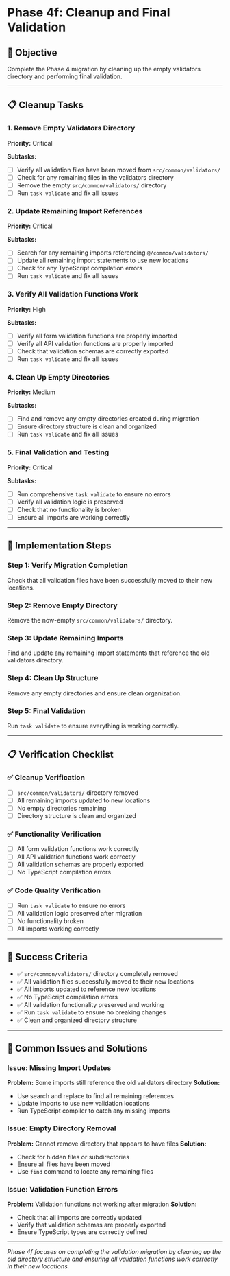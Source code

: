 # Phase 4f: Cleanup and Final Validation

## 🎯 Objective
Complete the Phase 4 migration by cleaning up the empty validators directory and performing final validation.

---

## 📋 Cleanup Tasks

### 1. Remove Empty Validators Directory
**Priority:** Critical

**Subtasks:**
- [ ] Verify all validation files have been moved from `src/common/validators/`
- [ ] Check for any remaining files in the validators directory
- [ ] Remove the empty `src/common/validators/` directory
- [ ] Run `task validate` and fix all issues

### 2. Update Remaining Import References
**Priority:** Critical

**Subtasks:**
- [ ] Search for any remaining imports referencing `@/common/validators/`
- [ ] Update all remaining import statements to use new locations
- [ ] Check for any TypeScript compilation errors
- [ ] Run `task validate` and fix all issues

### 3. Verify All Validation Functions Work
**Priority:** High

**Subtasks:**
- [ ] Verify all form validation functions are properly imported
- [ ] Verify all API validation functions are properly imported
- [ ] Check that validation schemas are correctly exported
- [ ] Run `task validate` and fix all issues

### 4. Clean Up Empty Directories
**Priority:** Medium

**Subtasks:**
- [ ] Find and remove any empty directories created during migration
- [ ] Ensure directory structure is clean and organized
- [ ] Run `task validate` and fix all issues

### 5. Final Validation and Testing
**Priority:** Critical

**Subtasks:**
- [ ] Run comprehensive `task validate` to ensure no errors
- [ ] Verify all validation logic is preserved
- [ ] Check that no functionality is broken
- [ ] Ensure all imports are working correctly

---

## 🚀 Implementation Steps

### Step 1: Verify Migration Completion
Check that all validation files have been successfully moved to their new locations.

### Step 2: Remove Empty Directory
Remove the now-empty `src/common/validators/` directory.

### Step 3: Update Remaining Imports
Find and update any remaining import statements that reference the old validators directory.

### Step 4: Clean Up Structure
Remove any empty directories and ensure clean organization.

### Step 5: Final Validation
Run `task validate` to ensure everything is working correctly.

---

## 📋 Verification Checklist

### ✅ Cleanup Verification
- [ ] `src/common/validators/` directory removed
- [ ] All remaining imports updated to new locations
- [ ] No empty directories remaining
- [ ] Directory structure is clean and organized

### ✅ Functionality Verification
- [ ] All form validation functions work correctly
- [ ] All API validation functions work correctly
- [ ] All validation schemas are properly exported
- [ ] No TypeScript compilation errors

### ✅ Code Quality Verification
- [ ] Run `task validate` to ensure no errors
- [ ] All validation logic preserved after migration
- [ ] No functionality broken
- [ ] All imports working correctly

---

## 🎯 Success Criteria

- ✅ `src/common/validators/` directory completely removed
- ✅ All validation files successfully moved to their new locations
- ✅ All imports updated to reference new locations
- ✅ No TypeScript compilation errors
- ✅ All validation functionality preserved and working
- ✅ Run `task validate` to ensure no breaking changes
- ✅ Clean and organized directory structure

---

## 🚨 Common Issues and Solutions

### Issue: Missing Import Updates
**Problem:** Some imports still reference the old validators directory
**Solution:**
- Use search and replace to find all remaining references
- Update imports to use new validation locations
- Run TypeScript compiler to catch any missing imports

### Issue: Empty Directory Removal
**Problem:** Cannot remove directory that appears to have files
**Solution:**
- Check for hidden files or subdirectories
- Ensure all files have been moved
- Use `find` command to locate any remaining files

### Issue: Validation Function Errors
**Problem:** Validation functions not working after migration
**Solution:**
- Check that all imports are correctly updated
- Verify that validation schemas are properly exported
- Ensure TypeScript types are correctly defined

---

*Phase 4f focuses on completing the validation migration by cleaning up the old directory structure and ensuring all validation functions work correctly in their new locations.*
